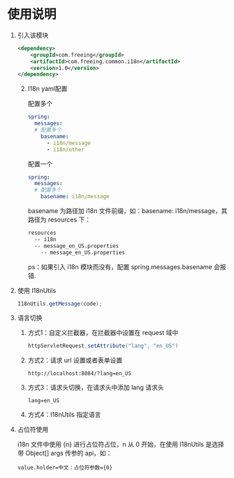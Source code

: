 # 使用说明

1.   引入该模块

     ```xml
     <dependency>
         <groupId>com.freeing</groupId>
         <artifactId>com.freeing.common.i18n</artifactId>
         <version>1.0</version>
     </dependency>
     ```

     2.   I18n yaml配置

          配置多个

          ```yaml
          spring:
            messages:
            # 配置多个
              basename:
                - i18n/message
                - i18n/other
          ```

          配置一个

          ```yaml
          spring:
            messages:
            # 配置多个
              basename: i18n/message
          ```

          basename 为路径加 i18n 文件前缀，如：basename: i18n/message，其路径为 resources 下：

          ```txt
          resources
            -- i18n
          	-- message_en_US.properties
              -- message_en_US.properties
          ```

          ps：如果引入 i18n 模块而没有，配置 spring.messages.basename 会报错.

2.   使用 I18nUtils

     ```java
     I18nUtils.getMessage(code);
     ```

3.   语言切换

     1.   方式1：自定义拦截器，在拦截器中设置在 request 域中

          ```java
          httpServletRequest.setAttribute("lang", "en_US")
          ```

     2.   方式2：请求 url 设置或者表单设置

          ```http
          http://localhost:8084/?lang=en_US
          ```

     3.   方式3：请求头切换，在请求头中添加 lang 请求头

          ```header
          lang=en_US
          ```
     4.   方式4：I18nUtils 指定语言

4.   占位符使用

     i18n 文件中使用 {n} 进行占位符占位，n 从 0 开始，在使用 I18nUtils 是选择带 Object[] args 传参的 api，如：

     ```i18n
     value.holder=中文：占位符参数={0}
     ```

     